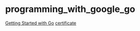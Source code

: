 # programming_with_google_go

[Getting Started with Go](https://www.coursera.org/learn/golang-getting-started)
[certificate](https://www.coursera.org/account/accomplishments/certificate/YERK8FZ4SLNF)

